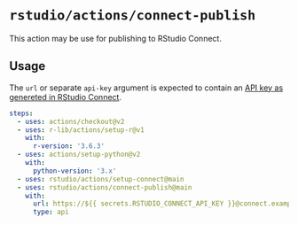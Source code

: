 # `rstudio/actions/connect-publish`

This action may be use for publishing to RStudio Connect.

## Usage

The `url` or separate `api-key` argument is expected to contain an
[API key as genereted in RStudio
Connect](https://docs.rstudio.com/connect/__unreleased__/user/api-keys/).

```yaml
steps:
  - uses: actions/checkout@v2
  - uses: r-lib/actions/setup-r@v1
    with:
      r-version: '3.6.3'
  - uses: actions/setup-python@v2
    with:
      python-version: '3.x'
  - uses: rstudio/actions/setup-connect@main
  - uses: rstudio/actions/connect-publish@main
    with:
      url: https://${{ secrets.RSTUDIO_CONNECT_API_KEY }}@connect.example.org
      type: api
```
